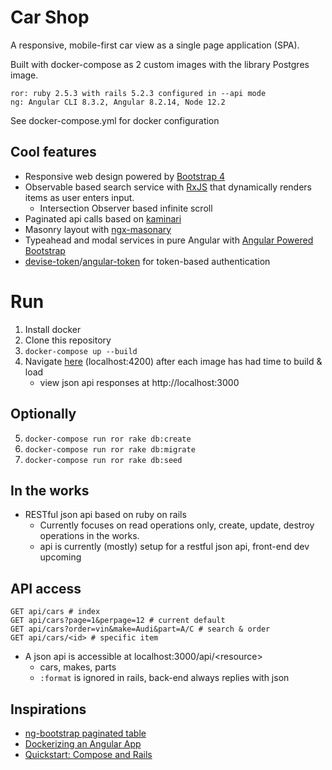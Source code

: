 # Car Shop

A responsive, mobile-first car view as a single page application (SPA).

Built with docker-compose as 2 custom images with the library Postgres image.

    ror: ruby 2.5.3 with rails 5.2.3 configured in --api mode
    ng: Angular CLI 8.3.2, Angular 8.2.14, Node 12.2

See docker-compose.yml for docker configuration

## Cool features
- Responsive web design powered by [Bootstrap 4](https://getbootstrap.com/docs/4.4/getting-started/introduction/)
- Observable based search service with [RxJS](https://rxjs-dev.firebaseapp.com/) that dynamically renders items as user enters input.
  - Intersection Observer based infinite scroll
- Paginated api calls based on [kaminari](https://github.com/kaminari/kaminari)
- Masonry layout with [ngx-masonary](https://www.npmjs.com/package/ngx-masonry)
- Typeahead and modal services in pure Angular with [Angular Powered Bootstrap](https://ng-bootstrap.github.io/#/home)
- [devise-token](https://github.com/lynndylanhurley/devise_token_auth)/[angular-token](https://github.com/neroniaky/angular-token) for token-based authentication 

# Run
1. Install docker
2. Clone this repository
3. `docker-compose up --build`
4. Navigate [here](http://localhost:4200) (localhost:4200) after each image has had time to build & load
   - view json api responses at http://localhost:3000

## Optionally
5. `docker-compose run ror rake db:create`
6. `docker-compose run ror rake db:migrate`
7. `docker-compose run ror rake db:seed`


  
## In the works
- RESTful json api based on ruby on rails
  - Currently focuses on read operations only, create, update, destroy operations in the works.
  - api is currently (mostly) setup for a restful json api, front-end dev upcoming

## API access
    GET api/cars # index
    GET api/cars?page=1&perpage=12 # current default
    GET api/cars?order=vin&make=Audi&part=A/C # search & order
    GET api/cars/<id> # specific item

- A json api is accessible at localhost:3000/api/\<resource>
    * cars, makes, parts
    * `:format` is ignored in rails, back-end always replies with json
        
## Inspirations
- [ng-bootstrap paginated table](https://ng-bootstrap.github.io/#/components/table/examples#complete)
- [Dockerizing an Angular App](https://mherman.org/blog/dockerizing-an-angular-app/)
- [Quickstart: Compose and Rails](https://docs.docker.com/compose/rails/)